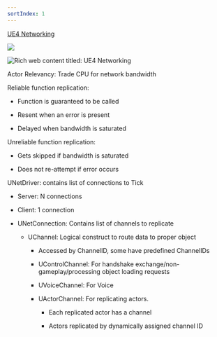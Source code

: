 ```yaml
---
sortIndex: 1
---
```


[UE4 Networking](https://www.slideshare.net/JoeGraf1/ue4-networking)

[![](http://img.slideshare.net/vi/ue4-networking/0.jpg)](https://www.slideshare.net/JoeGraf1/ue4-networking)

![Rich web content titled: UE4 Networking](file:///C:/Users/KITELI~1/AppData/Local/Temp/msohtmlclip1/02/clip_image001.png)



Actor Relevancy: Trade CPU for network bandwidth

Reliable function replication:

- Function is guaranteed to be called

- Resent when an error is present

- Delayed when bandwidth is saturated



Unreliable function replication:

- Gets skipped if bandwidth is saturated

- Does not re-attempt if error occurs



UNetDriver: contains list of connections to Tick

- Server: N connections

- Client: 1 connection


- UNetConnection: Contains list of channels to replicate

  - UChannel: Logical construct to route data to proper object

    - Accessed by ChannelID, some have predefined ChannelIDs

    - UControlChannel: For handshake exchange/non-gameplay/processing object loading requests

    - UVoiceChannel: For Voice

    - UActorChannel: For replicating actors.

      - Each replicated actor has a channel

      - Actors replicated by dynamically assigned channel ID


